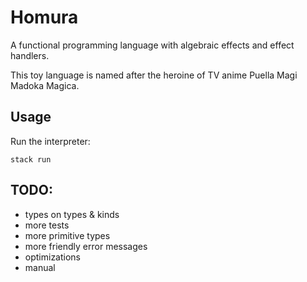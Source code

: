 # Homura

A functional programming language with algebraic effects and effect handlers. 

This toy language is named after the heroine of TV anime Puella Magi Madoka Magica.

## Usage
Run the interpreter:
```
stack run
```

## TODO:

- types on types & kinds
- more tests
- more primitive types
- more friendly error messages
- optimizations
- manual

